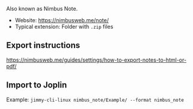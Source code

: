 Also known as Nimbus Note.

- Website: <https://nimbusweb.me/note/>
- Typical extension: Folder with `.zip` files

## Export instructions

<https://nimbusweb.me/guides/settings/how-to-export-notes-to-html-or-pdf/>

## Import to Joplin

Example: `jimmy-cli-linux nimbus_note/Example/ --format nimbus_note`

